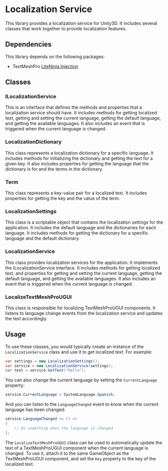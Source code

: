 # Localization Service

This library provides a localization service for Unity3D. It includes several classes that work together to provide localization features.

## Dependencies

This library depends on the following packages:
- TextMeshPro
  [ LiteNinja Injection](https://github.com/sponticelli/LiteNinja-Injection.git)

## Classes

### ILocalizationService

This is an interface that defines the methods and properties that a localization service should have.
It includes methods for getting localized text, getting and setting the current language, getting the default language, and getting the available languages. It also includes an event that is triggered when the current language is changed.

### LocalizationDictionary

This class represents a localization dictionary for a specific language.
It includes methods for initializing the dictionary and getting the text for a given key. It also includes properties for getting the language that the dictionary is for and the terms in the dictionary.

### Term

This class represents a key-value pair for a localized text.
It includes properties for getting the key and the value of the term.

### LocalizationSettings

This class is a scriptable object that contains the localization settings for the application.
It includes the default language and the dictionaries for each language. It includes methods for getting the dictionary for a specific language and the default dictionary.

### LocalizationService

This class provides localization services for the application.
It implements the ILocalizationService interface. It includes methods for getting localized text, and properties for getting and setting the current language, getting the default language, and getting the available languages.
It also includes an event that is triggered when the current language is changed.

### LocalizeTextMeshProUGUI

This class is responsible for localizing TextMeshProUGUI components.
It listens to language change events from the localization service and updates the text accordingly.

## Usage

To use these classes, you would typically create an instance of the `LocalizationService` class and use it to get localized text. For example:

```csharp
var settings = new LocalizationSettings();
var service = new LocalizationService(settings);
var text = service.GetText("hello");
```

You can also change the current language by setting the `CurrentLanguage` property:

```csharp
service.CurrentLanguage = SystemLanguage.Spanish;
```

And you can listen to the `LanguageChanged` event to know when the current language has been changed:

```csharp
service.LanguageChanged += () =>
{
    // Do something when the language is changed
};
```

The `LocalizeTextMeshProUGUI` class can be used to automatically update the text of a TextMeshProUGUI component when the current language is changed.
To use it, attach it to the same GameObject as the TextMeshProUGUI component, and set the `Key` property to the key of the localized text.